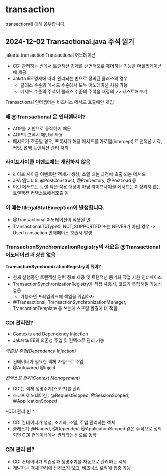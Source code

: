 # transaction
transaction에 대해 공부합니다.


## 2024-12-02 Transactional.java 주석 읽기

jakarta.transaction.Transactional 어노테이션
- CDI 관리하는 빈에서 트랜잭션 경계를 선언적으로 제어하는 기능을 어플리케이션에 제공
- Jakrta EE 명세에 따라 관리되는 빈으로 정의된 클래스의 경우
  - 클래스 수준과 메서드 수준에서 모두 어노테이션 사용 가능
  - 메서드 수준의 주석이 클래스 수준의 주석을 재정의 >> 테스트해보기

Transactional 인터셉터는 비즈니스 메서드 호출에만 개입
### 왜 @Transactional 은 인터셉터야?
- AOP를 기반으로 동작하기 때문
- AOP의 프록시 패턴을 사용
- 메서드가 호출될 경우, 프록시가 해당 메서드를 가로챔(intercept) 트랜잭션 시작, 커밋, 롤백 트랜잭션 관리 처리


### 라이프사이클 이벤트에는 개입하지 않음
- 라이프 사이클 이벤트란 객체가 생성, 소멸 되는 과정에 호출 되는 메서드
- JPA 엔티티의 @PostConstruct, @PreDestory, @PostLoad 등
- 이런 메서드는 트랜 잭션 적용 대상이 아님
라이프사이클 메서드는 지정되지 않는 트랜잭션 컨텍스트에서호출 됨

### 이 때는 IllegalStatException이 발생합니다.
- @Transactional 어노테이션이 적용된 빈
- Transactional.TxType이 NOT_SUPPORTED 또는 NEVER가 아닌 경우
-> UserTransaction 인터페이스 호출시 발생

### TransactionSynchronizationRegistry의 사요은 @Transactional 어노테이션과 상관 없음

**TransactionSynchronizationRegistry이 뭐야?**
- 현재 실행중인 트랜잭션 관련 정보 제공 및 트랜잭션 동기화 작업 지원 인터페이스
- TransactionSynchronizationRegistry을 직접 사용시, 코드가 복잡해질 가능성 높음
  - 가능하면 프레임워크에 책임을 위임하자
- @Transactional, TransactionSynchronizationManager, TransactionTemplate 을 쓰는게 스프링 환경에 더 적합.

### CDI 관리란?
- Contexts and Dependency Injection
- Jakarta EE의 의존성 주입 및 컨텍스트 관리 기능

*의존성 주입(Dependency Injection)*
- 컨테이너가 필요한 객체 자동으로 주입
- @Autowired @Inject

*컨텍스트 관리(Context Management)*
- CDI는 객체 생명주기(스코프)를 관리
- 스코프 어노테이션 : @RequestScoped, @SessionScoped, @ApplicationScoped

*CDI 관리 빈 *
- CDI 컨테이너가 생성, 초기화, 소멸, 주입 관리하는 객체 
- 클래스가 @Named, @Dependent @ApplicationScoped 같은 주석으로 정의되면 CDI 컨테이너에서 관리되는 빈으로 동작


### CDI 관리 빈?
- CDI 컨테이너가 의존성과 생명주기를 자동으로 관리하는 객체
- 개발자는 객체 관리에 신경쓰지 않고, 비즈니스 로직에 집중 가능


### 
